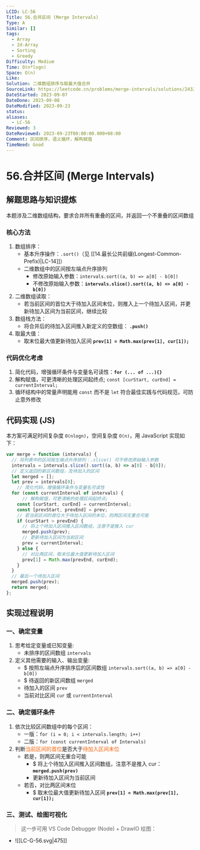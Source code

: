 ```yaml
---
LCID: LC-56
Title: 56.合并区间 (Merge Intervals)
Type: A
Similar: []
tags:
  - Array
  - 2d-Array
  - Sorting
  - Greedy
Difficulty: Medium
Time: O(n*logn)
Space: O(n)
Like: 
Solution: 二维数组排序与取最大值合并
SourceLink: https://leetcode.cn/problems/merge-intervals/solutions/2432645/lc-56-he-bing-qu-jian-tu-wen-xiang-jie-e-uv85/
DateStarted: 2023-09-07
DateDone: 2023-09-08
DateModified: 2023-09-23
status: 
aliases:
  - LC-56
Reviewed: 3
DateReviewed: 2023-09-23T00:00:00.000+08:00
Comment: 区间排序，语义循环，解构赋值
TimeNeed: Good
---
```

# 56.合并区间 (Merge Intervals)
## 解题思路与知识提炼
本题涉及二维数组结构，要求合并所有重叠的区间，并返回一个不重叠的区间数组
### 核心方法
1. 数组排序：
	- 基本升序操作：`.sort()`（见 [[14.最长公共前缀(Longest-Common-Prefix)|LC-14]]）
	- 二维数组中的区间按左端点升序排列
		- 修改原始输入参数：`intervals.sort((a, b) => a[0] - b[0])`
		- 不修改原始输入参数：**`intervals.slice().sort((a, b) => a[0] - b[0])`**
2. 二维数组读取：
	- 若当前区间的首位大于待加入区间末位，则推入上一个待加入区间，并更新待加入区间为当前区间，继续比较
3. 数组栈方法：
	- 将合并后的待加入区间推入新定义的空数组： **`.push()`**
4. 取最大值：
	- 取末位最大值更新待加入区间 **`prev[1] = Math.max(prev[1], cur[1]);`**
### 代码优化考虑
1. 简化代码，增强循环条件与变量名可读性：**`for (... of ...){}`**
2. 解构赋值，可更清晰的处理区间起终点; `const [curStart, curEnd] = currentInterval;`
3. 循环结构中的常量声明能用 `const` 而不是 `let` 符合最佳实践与代码规范，可防止意外修改 
## 代码实现 (JS)
本方案可满足时间复杂度 `O(nlogn)`，空间复杂度 `O(n)`，用 JavaScript 实现如下：
<!--SR:!2023-09-13,3,250!2023-09-13,3,250!2023-09-13,3,250-->

```js
var merge = function (intervals) {
  // 将列表中的区间按左端点升序排列：.slice() 可不修改原始输入参数
  intervals = intervals.slice().sort((a, b) => a[0] - b[0]);
  // 定义返回的新区间数组，及待加入的区间
  let merged = [];
  let prev = intervals[0];
	// 简化代码，增强循环条件与变量名可读性
  for (const currentInterval of intervals) {
	  // 解构赋值，可更清晰的处理区间起终点;
    const [curStart, curEnd] = currentInterval;
    const [prevStart, prevEnd] = prev;
    // 若当前区间的首位大于待加入区间的末位，则两区间无重合可能
    if (curStart > prevEnd) {
      // 将上个待加入区间推入区间数组，注意不是推入 cur
      merged.push(prev);
      // 更新待加入区间为当前区间
      prev = currentInterval;
    } else {
      // 对比两区间，取末位最大值更新待加入区间
      prev[1] = Math.max(prevEnd, curEnd);
    }
  }
  // 最后一个待加入区间
  merged.push(prev);
  return merged;
};
```

## 实现过程说明
### 一、确定变量
1. 思考给定变量或已知变量:
	- 未排序的区间数组 `intervals`
2. 定义其他需要的输入、输出变量:
	- $ 按照左端点升序排序后的区间数组 `intervals.sort((a, b) => a[0] - b[0])`
	- $ 待返回的新区间数组 `merged`
	- 待加入的区间 `prev`
	- 当前对比区间 `cur` 或 `currentInterval` 
### 二、确定循环条件
1. 依次比较区间数组中的每个区间：
	- 一版：`for (i = 0; i < intervals.length; i++)`
	- 二版：`for (const currentInterval of Intervals)`
2. 判断<font color=#F36208>当前区间的首位</font>是否大于<font color=#F36208>待加入区间末位</font>
	- 若是，则两区间无重合可能
		- $ 将上个待加入区间推入区间数组，注意不是推入 cur：**`merged.push(prev)`**
		- 更新待加入区间为当前区间
	- 若否，对比两区间末位
		- $ 取末位最大值更新待加入区间 **`prev[1] = Math.max(prev[1], cur[1]);`**
### 三、测试、绘图可视化
> 这一步可用 VS Code Debugger (Node) + DrawIO 绘图：
- ![[LC-G-56.svg|475]]
<!--SR:!2023-09-13,3,250!2023-09-13,3,250-->

